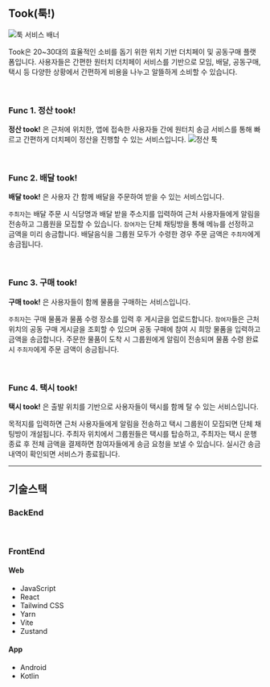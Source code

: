 ## Took(툭!)
![툭 서비스 배너](https://hackmd.io/_uploads/SJQasjMOA.jpg)

Took은 20~30대의 효율적인 소비를 돕기 위한 위치 기반 더치페이 및 공동구매 플랫폼입니다. 
사용자들은 간편한 원터치 더치페이 서비스를 기반으로 모임, 배달, 공동구매, 택시 등 다양한 상황에서 간편하게 비용을 나누고 알뜰하게 소비할 수 있습니다. 

<br/>

### Func 1. 정산 took! 

**정산 took!** 은 근처에 위치한, 앱에 접속한 사용자들 간에 원터치 송금 서비스를 통해 빠르고 간편하게 더치페이 정산을 진행할 수 있는 서비스입니다. 
![정산 툭](https://hackmd.io/_uploads/rJOGKszuR.png)

<br/>


### Func 2. 배달 took!

**배달 took!** 은 사용자 간 함께 배달을 주문하여 받을 수 있는 서비스입니다. 

`주최자`는 배달 주문 시 식당명과 배달 받을 주소지를 입력하여 근처 사용자들에게 알림을 전송하고 그룹원을 모집할 수 있습니다. `참여자`는 단체 채팅방을 통해 메뉴를 선정하고 금액을 미리 송금합니다. 배달음식을 그룹원 모두가 수령한 경우 주문 금액은 `주최자`에게 송금됩니다. 


<br/>


### Func 3. 구매 took!

**구매 took!** 은 사용자들이 함께 물품을 구매하는 서비스입니다. 

`주최자`는 구매 물품과 물품 수령 장소를 입력 후 게시글을 업로드합니다. `참여자`들은 근처 위치의 공동 구매 게시글을 조회할 수 있으며 공동 구매에 참여 시 희망 물품을 입력하고 금액을 송금합니다. 주문한 물품이 도착 시 그룹원에게 알림이 전송되며 물품 수령 완료 시 `주최자`에게 주문 금액이 송금됩니다. 


<br/>

### Func 4. 택시 took!

**택시 took!** 은 출발 위치를 기반으로 사용자들이 택시를 함께 탈 수 있는 서비스입니다. 

목적지를 입력하면 근처 사용자들에게 알림을 전송하고 택시 그룹원이 모집되면 단체 채팅방이 개설됩니다. 주최자 위치에서 그룹원들은 택시를 탑승하고, 주최자는 택시 운행 종료 후 전체 금액을 결제하면 참여자들에게 송금 요청을 보낼 수 있습니다. 실시간 송금 내역이 확인되면 서비스가 종료됩니다.



<hr/>


## 기술스택

### BackEnd



<br/>

### FrontEnd

#### Web
- JavaScript
- React
- Tailwind CSS
- Yarn
- Vite
- Zustand


#### App
- Android
- Kotlin
